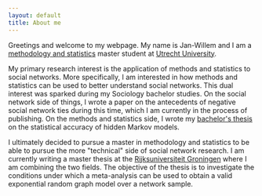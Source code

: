 ```yaml
---
layout: default
title: About me
---
```

Greetings and welcome to my webpage. My name is Jan-Willem and I am a <a href="https://www.uu.nl/masters/en/methodology-and-statistics-behavioural-biomedical-and-social-sciences"> methodology and statistics</a> master student at <a href="https://www.uu.nl/en"> Utrecht University</a>.    

My primary research interest is the application of methods and statistics to social networks. More specifically, I am interested in how methods and statistics can be used to better understand social networks. This dual interest was sparked during my Sociology bachelor studies. On the social network side of things, I wrote a paper on the antecedents of negative social network ties during this time, which I am currently in the process of publishing. On the methods and statistics side, I wrote my <a href="https://dspace.library.uu.nl/handle/1874/392939"> bachelor's thesis</a> on the statistical accuracy of hidden Markov models. 

I ultimately decided to pursue a master in methodology and statistics to be able to pursue the more "technical" side of social network research. I am currently writing a master thesis at the <a href="https://www.rug.nl/?lang=en"> Rijksuniversiteit Groningen</a> where I am combining the two fields. The objective of the thesis is to investigate the conditions under which a meta-analysis can be used to obtain a valid exponential random graph model over a network sample. 


